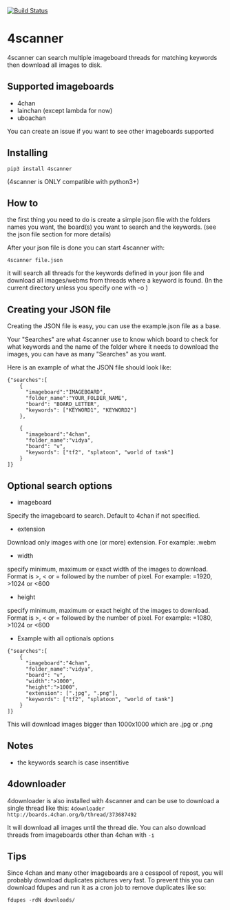 [![Build Status](https://travis-ci.org/Lacsap-/4scanner.svg?branch=master)](https://travis-ci.org/Lacsap-/4scanner)
# 4scanner

4scanner can search multiple imageboard threads for matching keywords then download all images
to disk.

## Supported imageboards
- 4chan
- lainchan (except lambda for now)
- uboachan

You can create an issue if you want to see other imageboards supported

## Installing

``` pip3 install 4scanner ```

(4scanner is ONLY compatible with python3+)

## How to

the first thing you need to do is create a simple json file with the folders names
you want, the board(s) you want to search and the keywords.
(see the json file section for more details)

After your json file is done you can start 4scanner with:

``` 4scanner file.json ```

it will search all threads for the keywords defined in your json file and
download all images/webms from threads where a keyword is found. (In the current directory unless you specify one with -o )

## Creating your JSON file

Creating the JSON file is easy, you can use the example.json file as a base.

Your "Searches" are what 4scanner use to know which board to check for what keywords and the name of the folder where it needs to download the images, you can have as many "Searches" as you want.

Here is an example of what the JSON file should look like:
```
{"searches":[
    {
      "imageboard":"IMAGEBOARD",
      "folder_name":"YOUR_FOLDER_NAME",
      "board": "BOARD_LETTER",
      "keywords": ["KEYWORD1", "KEYWORD2"]
    },

    {
      "imageboard":"4chan",
      "folder_name":"vidya",
      "board": "v",
      "keywords": ["tf2", "splatoon", "world of tank"]
    }
]}
```

## Optional search options

- imageboard

Specify the imageboard to search.
Default to 4chan if not specified.

- extension

Download only images with one (or more) extension.
For example: .webm


- width

specify minimum, maximum or exact width of the images to download. Format is >, < or = followed by the number of pixel.
For example: =1920, >1024 or <600

- height

specify minimum, maximum or exact height of the images to download. Format is >, < or = followed by the number of pixel.
For example: =1080, >1024 or <600


- Example with all optionals options
```
{"searches":[
    {
      "imageboard":"4chan",
      "folder_name":"vidya",
      "board": "v",
      "width":">1000",
      "height":">1000",
      "extension": [".jpg", ".png"],
      "keywords": ["tf2", "splatoon", "world of tank"]
    }
]}
```

This will download images bigger than 1000x1000 which are .jpg or .png
## Notes

- the keywords search is case insentitive

## 4downloader

4downloader is also installed with 4scanner and can be use to download
a single thread like this:
``` 4downloader http://boards.4chan.org/b/thread/373687492 ```

It will download all images until the thread die.
You can also download threads from imageboards other than 4chan with ```-i```

## Tips

Since 4chan and many other imageboards are a cesspool of repost, you will probably download duplicates pictures
very fast. To prevent this you can download fdupes and run it as a cron job to remove duplicates like so:

```fdupes -rdN downloads/```
